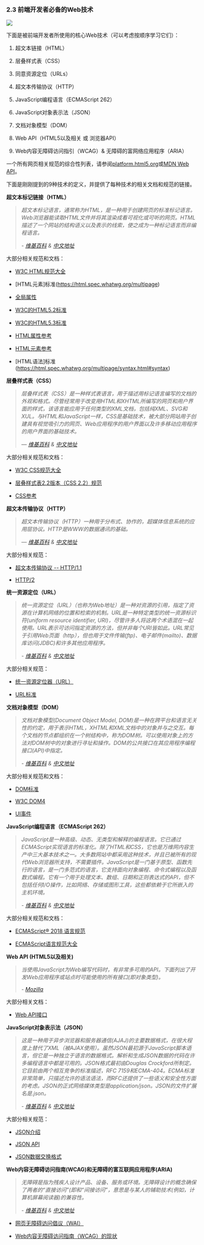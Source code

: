 ### 2.3 前端开发者必备的Web技术
![](https://frontendmasters.com/books/front-end-handbook/2019/assets/images/web-tech-employed.jpg)

下面是被前端开发者所使用的核心Web技术（可以考虑按顺序学习它们）：

1. 超文本链接（HTML）

2. 层叠样式表（CSS）

3. 同意资源定位（URLs）

4. 超文本传输协议（HTTP）

5. JavaScript编程语言（ECMAScript 262）

6. JavaScript对象表示法（JSON）

7. 文档对象模型（DOM）

8. Web API（HTML5以及相关 或 浏览器API）

9. Web内容无障碍访问指引（WCAG）& 无障碍的富网络应用程序（ARIA）

一个所有网页相关规范的综合性列表，请参阅[platform.html5.org](https://platform.html5.org/)或[MDN Web API](https://developer.mozilla.org/en-US/docs/Web/API)。

下面是刚刚提到的9种技术的定义，并提供了每种技术的相关文档和规范的链接。

**超文本标记链接（HTML）**

> *超文本标记语言，通常称为HTML，是一种用于创建网页的标准标记语言。Web浏览器能读取HTML文件并将其渲染成看可视化或可听的网页。HTML描述了一个网站的结构语义以及表示的线索，使之成为一种标记语言而非编程语言。*
>
> *- [维基百科](https://en.wikipedia.org/wiki/HTML) & [中文地址](https://zh.wikipedia.org/wiki/HTML)*

大部分相关规范和文档：

- [W3C HTML规范大全](http://www.w3.org/standards/techs/html#w3c_all)

- [HTML元素]标准(https://html.spec.whatwg.org/multipage)

- [全局属性](https://developer.mozilla.org/en-US/docs/Web/HTML/Global_attributes)

- [W3C的HTML5.2标准](https://www.w3.org/TR/2017/REC-html52-20171214/)

- [W3C的HTML5.3标准](http://w3c.github.io/html/)

- [HTML属性参考](https://developer.mozilla.org/en-US/docs/Web/HTML/Attributes)
- [HTML元素参考](https://developer.mozilla.org/en-US/docs/Web/HTML/Element)

- [HTML语法]标准(https://html.spec.whatwg.org/multipage/syntax.html#syntax)

**层叠样式表（CSS）**

> *层叠样式表（CSS）是一种样式表语言，用于描述用标记语言编写的文档的外观和格式。尽管经常用于改变用HTML和XHTML所编写的网页和用户界面的样式，该语言能应用于任何类型的XML文档，包括纯XML、SVG和XUL。与HTML和JavaScript一样，CSS是基础技术，被大部分网站用于创建具有视觉吸引力的网页、Web应用程序的用户界面以及许多移动应用程序的用户界面的基础技术。*
>
> *— [维基百科](https://en.wikipedia.org/wiki/Cascading_Style_Sheets) & [中文地址](https://zh.wikipedia.org/wiki/%E5%B1%82%E5%8F%A0%E6%A0%B7%E5%BC%8F%E8%A1%A8)*

大部分相关规范和文档：

- [W3C CSS规范大全](http://www.w3.org/Style/CSS/current-work)

- [层叠样式表2.2版本（CSS 2.2）规范](https://www.w3.org/TR/CSS22/)

- [CSS参考](https://developer.mozilla.org/en-US/docs/Web/CSS/Reference)

**超文本传输协议（HTTP）**

> *超文本传输协议（HTTP）一种用于分布式、协作的，超媒体信息系统的应用层协议。HTTP是WWW的数据通讯的基础。*
>
> *— [维基百科](https://en.wikipedia.org/wiki/Hypertext_Transfer_Protocol) & [中文地址](https://zh.wikipedia.org/wiki/超文本传输协议)*

大部分相关规范：

- [超文本传输协议 -- HTTP/1.1](https://tools.ietf.org/html/rfc2616)

- [HTTP/2](http://httpwg.org/specs/rfc7540.html)

**统一资源定位（URL）**

> *统一资源定位（URL）（也称为Web地址）是一种对资源的引用，指定了资源在计算机网络的位置和检索的机制。URL是一种特定类型的统一资源标识符(uniform resource identifier, URI)，尽管许多人将这两个术语混在一起使用。URL表示可访问指定资源的方法，但并非每个URI皆如此。URL常见于引用Web页面（http），但也用于文件传输(ftp)、电子邮件(mailto)、数据库访问(JDBC)和许多其他应用程序。*
> 
>*- [维基百科](https://en.wikipedia.org/wiki/Uniform_Resource_Locator) & [中文地址](https://zh.wikipedia.org/wiki/%E7%BB%9F%E4%B8%80%E8%B5%84%E6%BA%90%E5%AE%9A%E4%BD%8D%E7%AC%A6)*

大部分相关规范：

- [统一资源定位器（URL）](http://www.w3.org/Addressing/URL/url-spec.txt)

- [URL标准](https://url.spec.whatwg.org/)

**文档对象模型（DOM）**

> *文档对象模型(Document Object Model, DOM)是一种在跨平台和语言无关性的约定，用于表示HTML，XHTML和XML文档中的对象并与之交互。每个文档的节点都组织在一个树结构中，称为DOM树。可以使用对象上的方法对DOM树中的对象进行寻址和操作。DOM的公共接口在其应用程序编程接口(API)中指定。*
>
>*- [维基百科](https://en.wikipedia.org/wiki/Document_Object_Model) & [中文地址](https://zh.wikipedia.org/wiki/%E6%96%87%E6%A1%A3%E5%AF%B9%E8%B1%A1%E6%A8%A1%E5%9E%8B)*

大部分相关规范和文档：

- [DOM标准](https://dom.spec.whatwg.org/)

- [W3C DOM4](https://www.w3.org/TR/domcore/)

- [UI事件](https://www.w3.org/TR/uievents/)

**JavaScript编程语言（ECMAScript 262）**

> *JavaScript是一种高级、动态、无类型和解释的编程语言。它已通过ECMAScript实现语言的标准化。除了HTML和CSS，它也是万维网内容生产中三大基本技术之一。大多数网站中都采用这种技术，并且已被所有的现代Web浏览器所支持，不需要插件。JavaScript是一门基于原型、函数先行的语言，是一门多范式的语言，它支持面向对象编程、命令式编程以及函数式编程。它有一个用于处理文本、数组、日期和正则表达式的API，但不包括任何I/O操作，比如网络、存储或图形工具，这些都依赖于它所嵌入的主机环境。*
> 
> *- [维基百科](https://en.wikipedia.org/wiki/JavaScript) & [中文地址](https://zh.wikipedia.org/wiki/JavaScript)*

大部分相关规范和文档：

- [ECMAScript® 2018 语言规范](http://ecma-international.org/ecma-262/9.0/index.html#Title)

- [ECMAScript语言规范大全](https://developer.mozilla.org/en-US/docs/Web/JavaScript/Language_Resources)

**Web API (HTML5以及相关)**

> *当使用JavaScript为Web编写代码时，有非常多可用的API。下面列出了开发Web应用程序或站点时可能使用的所有接口(即对象类型)。*
> 
> *- [Mozilla](https://developer.mozilla.org/en-US/docs/Web/API)*

大部分相关文档：

- [Web API接口](https://developer.mozilla.org/en-US/docs/Web/API)

**JavaScript对象表示法（JSON）**

> *这是一种用于异步浏览器和服务器通信(AJAJ)的主要数据格式，在很大程度上替代了XML（被AJAX使用）。虽然JSON最初源于JavaScript脚本语言，但它是一种独立于语言的数据格式。解析和生成JSON数据的代码在许多编程语言中都是可用的。JSON格式最初由Douglas Crockford所制定。它目前由两个相互竞争的标准描述，RFC 7159和ECMA-404。ECMA标准非常简单，只描述允许的语法语法，而RFC还提供了一些语义和安全性方面的考虑。JSON的正式网络媒体类型是application/json。JSON的文件扩展名是.json。*
>
> *- [维基百科](https://en.wikipedia.org/wiki/JSON) & [中文地址](https://zh.wikipedia.org/wiki/JSON)*

大部分相关规范：

- [JSON介绍](http://json.org/)

- [JSON API](http://jsonapi.org/)

- [JSON数据交换格式](http://www.ecma-international.org/publications/files/ECMA-ST/ECMA-404.pdf)

**Web内容无障碍访问指南(WCAG)和无障碍的富互联网应用程序(ARIA)**

> *无障碍是指为残疾人设计产品、设备、服务或环境。无障碍设计的概念确保了两者的“直接访问”(即和“间接访问”，意思是与某人的辅助技术(例如，计算机屏幕阅读器)的兼容性。*
>
> *- [维基百科](https://en.wikipedia.org/wiki/Accessibility) & [中文地址](https://zh.wikipedia.org/zh-cn/%E7%B6%B2%E9%A0%81%E8%A6%AA%E5%92%8C%E5%8A%9B)*

- [网页无障碍访问倡议（WAI）](https://www.w3.org/WAI/standards-guidelines/)

- [Web内容无障碍访问指南（WCAG）的现状](http://www.w3.org/standards/techs/wcag#w3c_all)

